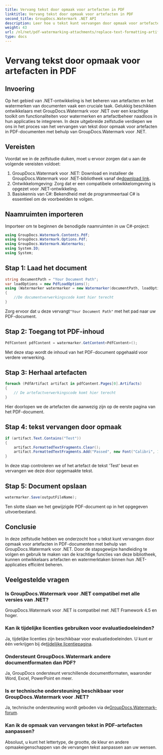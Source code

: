 ```yaml
---
title: Vervang tekst door opmaak voor artefacten in PDF
linktitle: Vervang tekst door opmaak voor artefacten in PDF
second_title: GroupDocs.Watermark .NET API
description: Leer hoe u tekst kunt vervangen door opmaak voor artefacten in PDF-documenten met GroupDocs.Watermark voor .NET. Verbeter moeiteloos het documentbeheer.
weight: 43
url: /nl/net/pdf-watermarking-attachments/replace-text-formatting-artifact-pdf/
type: docs
---
```

# Vervang tekst door opmaak voor artefacten in PDF

## Invoering
Op het gebied van .NET-ontwikkeling is het beheren van artefacten en het watermerken van documenten vaak een cruciale taak. Gelukkig beschikken ontwikkelaars met GroupDocs.Watermark voor .NET over een krachtige toolkit om functionaliteiten voor watermerken en artefactbeheer naadloos in hun applicaties te integreren. In deze uitgebreide zelfstudie verdiepen we ons in het proces van het vervangen van tekst door opmaak voor artefacten in PDF-documenten met behulp van GroupDocs.Watermark voor .NET.
## Vereisten
Voordat we in de zelfstudie duiken, moet u ervoor zorgen dat u aan de volgende vereisten voldoet:
1.  GroupDocs.Watermark voor .NET: Download en installeer de GroupDocs.Watermark voor .NET-bibliotheek vanaf de[download link](https://releases.groupdocs.com/Watermark/net/).
2. Ontwikkelomgeving: Zorg dat er een compatibele ontwikkelomgeving is opgezet voor .NET-ontwikkeling.
3. Basiskennis van C#: Bekendheid met de programmeertaal C# is essentieel om de voorbeelden te volgen.

## Naamruimten importeren
Importeer om te beginnen de benodigde naamruimten in uw C#-project:
```csharp
using GroupDocs.Watermark.Contents.Pdf;
using GroupDocs.Watermark.Options.Pdf;
using GroupDocs.Watermark.Watermarks;
using System.IO;
using System;
```
## Stap 1: Laad het document
```csharp
string documentPath = "Your Document Path";
var loadOptions = new PdfLoadOptions();
using (Watermarker watermarker = new Watermarker(documentPath, loadOptions))
{
    //De documentverwerkingscode komt hier terecht
}
```
 Zorg ervoor dat u deze vervangt`"Your Document Path"` met het pad naar uw PDF-document.
## Stap 2: Toegang tot PDF-inhoud
```csharp
PdfContent pdfContent = watermarker.GetContent<PdfContent>();
```
Met deze stap wordt de inhoud van het PDF-document opgehaald voor verdere verwerking.
## Stap 3: Herhaal artefacten
```csharp
foreach (PdfArtifact artifact in pdfContent.Pages[0].Artifacts)
{
    // De artefactverwerkingscode komt hier terecht
}
```
Hier doorlopen we de artefacten die aanwezig zijn op de eerste pagina van het PDF-document.
## Stap 4: tekst vervangen door opmaak
```csharp
if (artifact.Text.Contains("Test"))
{
    artifact.FormattedTextFragments.Clear();
    artifact.FormattedTextFragments.Add("Passed", new Font("Calibri", 19, FontStyle.Bold), Color.Red, Color.Aqua);
}
```
In deze stap controleren we of het artefact de tekst 'Test' bevat en vervangen we deze door opgemaakte tekst.
## Stap 5: Document opslaan
```csharp
watermarker.Save(outputFileName);
```
Ten slotte slaan we het gewijzigde PDF-document op in het opgegeven uitvoerbestand.

## Conclusie
In deze zelfstudie hebben we onderzocht hoe u tekst kunt vervangen door opmaak voor artefacten in PDF-documenten met behulp van GroupDocs.Watermark voor .NET. Door de stapsgewijze handleiding te volgen en gebruik te maken van de krachtige functies van deze bibliotheek, kunnen ontwikkelaars artefacten en watermerktaken binnen hun .NET-applicaties efficiënt beheren.
## Veelgestelde vragen
### Is GroupDocs.Watermark voor .NET compatibel met alle versies van .NET?
GroupDocs.Watermark voor .NET is compatibel met .NET Framework 4.5 en hoger.
### Kan ik tijdelijke licenties gebruiken voor evaluatiedoeleinden?
 Ja, tijdelijke licenties zijn beschikbaar voor evaluatiedoeleinden. U kunt er één verkrijgen bij de[tijdelijke licentiepagina](https://purchase.groupdocs.com/temporary-license/).
### Ondersteunt GroupDocs.Watermark andere documentformaten dan PDF?
Ja, GroupDocs ondersteunt verschillende documentformaten, waaronder Word, Excel, PowerPoint en meer.
### Is er technische ondersteuning beschikbaar voor GroupDocs.Watermark voor .NET?
 Ja, technische ondersteuning wordt geboden via de[GroupDocs.Watermark-forum](https://forum.groupdocs.com/c/watermark/19).
### Kan ik de opmaak van vervangen tekst in PDF-artefacten aanpassen?
Absoluut, u kunt het lettertype, de grootte, de kleur en andere opmaakeigenschappen van de vervangen tekst aanpassen aan uw wensen.